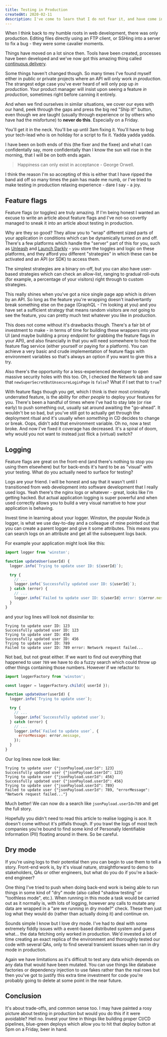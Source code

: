 ```yaml
---
title: Testing in Production
createdAt: 2020-02-11
description: I've come to learn that I do not fear it, and have come instead to love it
---
```


When I think back to my humble roots in web development, there was only production. Editing files directly using an FTP client, or SSHing into a server to fix a bug - they were some cavalier moments.

Things have moved on a lot since then. Tools have been created, processes have been developed and we've now got this amazing thing called [continuous delivery](https://en.wikipedia.org/wiki/Continuous_delivery).

Some things haven't changed though. So many times I've found myself either in public or private projects where an API will only work *in production*. The strangest edge case you've ever heard of will only pop up *in production*. Your product manager will insist upon seeing a feature *in production*, sometimes right before canning it entirely.

And when we find ourselves in similar situations, we cover our eyes with our hand, peek through the gaps and press the big red "Ship it!" button, even though we are taught (usually through experience or by others who have had the misfortune) to **never do this**. Especially on a Friday.

You'll get it in the neck. You'll be up until 3am fixing it. You'll have to bug your tech-lead who is on holiday for a script to fix it. Yadda yadda yadda.

I have been on both ends of this (the fixer and the fixee) and what I can confidentally say, more confidentally than I know the sun will rise in the morning, that I will be on both ends again. 

> Happiness can only exist in acceptance - George Orwell.

I think the reason I'm so accepting of this is either that I have ripped the band aid off so many times the pain has made me numb, or I've tried to make testing in production relaxing experience - dare I say - a joy.

## Feature flags

Feature flags (or toggles) are truly amazing. If I'm being honest I wanted an excuse to write an article about feature flags and I've not-so covertly managed to sneak it into an article about testing in production.

Why are they so good? They allow you to "wrap" different sized parts of your application in conditions which can be dynamically turned on and off. There's a few platforms which handle the "server" part of this for you, such as [Unleash](https://unleash.github.io) and [Launch Darkly](https://launchdarkly.com) - you store the toggles and logic on these platforms, and they afford you different "strategies" in which these can be activated and an API (or SDK) to access them.

The simplest strategies are a binary on-off, but you can also have user-based strategies which can check an allow-list, ranging to gradual roll-outs (for example, a percentage of your visitors) right through to custom strategies.

This really shines when you've got a nice single page app which is driven by an API. So long as the feature you're wrapping doesn't inadvertantly break something else on the page (GraphQL - I'm looking at you) and you have set a sufficient strategy that means random visitors are *not* going to see the feature, you can pretty much test whatever you like in production.

This does not come without it's drawbacks though. There's a fair bit of investment to make - in terms of time for building these wrappers into your UI (and maybe building a proxy endpoint for grabbing the feature flags in your API), and also financially in that you will need somewhere to host the feature flag service (either yourself or paying for a platform). You can achieve a very basic and crude implementation of feature flags with environment variables so that's always an option if you want to give this a try.

Also there's the opportunity for a less-experienced developer to open massive security holes with this too. Oh, I checked the Network tab and saw that `newSuperSecretButUnsecureLoginPage` is `false`? What if I set that to `true`?

With feature flags though you get, which I think is their most criminally underrated feature, is the ability for *other people* to deploy your features for you. There's been a handful of times where I've had to stay late (or rise early) to push something out, usually sat around awaiting the "go-ahead". It wouldn't be so bad, but you've still got to actually get through the deployment ritual and it's usually when *something* in CD decides to change or break. Oops, didn't add that environment variable. Oh no, now a test broke. And now I've fixed it coverage has decreased. It's a spiral of doom, why would you not want to instead just flick a (virtual) switch?

## Logging

Feature flags are great on the front-end (and there's nothing to stop you using them elsewhere) but for back-ends it's hard to be as "visual" with your testing. What do you actually need to surface for testing?

Logs are your friend. I will be honest and say that it wasn't until I transitioned from web development into software development that I really used logs. Yeah there's the nginx logs or whatever - great, looks like I'm getting hacked. But actual application logging is super powerful and when used correctly allows you to build a very visual narrative to how your application is behaving.

Invest time in learning about your logger. Winston, the popular Node.js logger, is what we use day-to-day and a colleague of mine pointed out that you can create a parent logger and give it some attributes. This means you can search logs on an attribute and get all the subsequent logs back.

For example your application might look like this:

```javascript
import logger from 'winston';

function updateUser(userId) {
  logger.info(`Trying to update user ID: ${userId}`);

  try {
    // ...
    logger.info(`Successfully updated user ID: ${userId}`); 
  } catch (error) {
    // ...
    logger.info(`Failed to update user ID: ${userId} error: ${error.message}`); 
  }
}
```

and your log lines will look not dissimilar to:

```
Trying to update user ID: 123
Successfully updated user ID: 123
Trying to update user ID: 456
Successfully updated user ID: 456
Trying to update user ID: 789
Failed to update user ID: 789 error: Network request failed...
```

Not bad, but not great either. If we want to find out everything that happened to user `789` we have to do a fuzzy search which could throw up other things containing those numbers. However if we refactor to:

```javascript
import loggerFactory from 'winston';

const logger = loggerFactory.child({ userId });

function updateUser(userId) {
  logger.info(`Trying to update user`);

  try {
    // ...
    logger.info(`Successfully updated user`); 
  } catch (error) {
    // ...
    logger.info(`Failed to update user`, {
      errorMessage: error.message,
    }); 
  }
}
```

Our log lines now look like:

```
Trying to update user {"jsonPayload.userId": 123}
Successfully updated user {"jsonPayload.userId": 123}
Trying to update user {"jsonPayload.userId": 456}
Successfully updated user {"jsonPayload.userId": 456}
Trying to update user {"jsonPayload.userId": 789}
Failed to update user {"jsonPayload.userId": 789, "errorMessage": "Network request failed..."}
```

Much better! We can now do a search like `jsonPayload.userId=789` and get the full story.

Hopefully you didn't need to read this article to realise logging is ace. It doesn't come without it's pitfalls though. If you trawl the logs of most tech companies you're bound to find some kind of Personally Identifiable Information (PII) floating around in there. So be careful.

## Dry mode

If you're using logs to their potential then you can begin to use them to tell a story. Front-end work is, by it's visual nature, straightforward to demo to stakeholders, QAs or other engineers, but what do you do if you're a back-end engineer?

One thing I've tried to push when doing back-end work is being able to run things in some kind of "dry" mode (also called "shadow testing" or "toothless mode", etc.). When running in this mode a task would be carried out as it normally is, with lots of logging, however any calls to mutate any data are wrapped in a "are we running in dry mode?" check. These then just log what they would do (rather than actually doing it) and continue on.

Sounds simple I know but I love dry mode. I've had to deal with some extremely fiddly issues with a event-based distributed system and guess what... the data fetching only worked in production. We'd invested a lot of time creating an exact replica of the environment and thoroughly tested our code with several QAs, only to find several transient issues when ran in dry mode in production.

Again we have limitations as it's difficult to test any data which depends on any data that would have been mutated. You can use things like database factories or dependency injection to use fakes rather than the real rows but then you've got to justify this extra time investment for code you're probably going to delete at some point in the near future.

## Conclusion

It's about trade-offs, and common sense too. I may have painted a rosy picture about testing in production but would you do this if it were avoidable? Hell no. Invest your time in things like building proper CI/CD pipelines, blue-green deploys which allow you to hit that deploy button at 5pm on a Friday, beer in hand.
